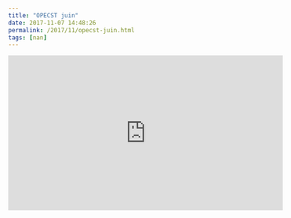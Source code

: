 ```yaml
---
title: "OPECST juin"
date: 2017-11-07 14:48:26
permalink: /2017/11/opecst-juin.html
tags: [nan]
---
```


<iframe width="560" height="315" src="https://www.youtube.com/embed/a5koWp1oV4A" frameborder="0" allowfullscreen></iframe>
